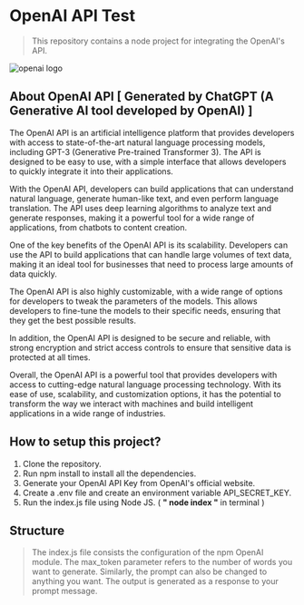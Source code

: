 # OpenAI API Test
>
> This repository contains a node project for integrating the OpenAI's API.

<img src='https://blogs.microsoft.com/wp-content/uploads/prod/2022/03/OpenAI-graphic.png' alt='openai logo'>

## About OpenAI API [ Generated by ChatGPT (A Generative AI tool developed by OpenAI) ]

The OpenAI API is an artificial intelligence platform that provides developers with access to state-of-the-art natural language processing models, including GPT-3 (Generative Pre-trained Transformer 3). The API is designed to be easy to use, with a simple interface that allows developers to quickly integrate it into their applications.

With the OpenAI API, developers can build applications that can understand natural language, generate human-like text, and even perform language translation. The API uses deep learning algorithms to analyze text and generate responses, making it a powerful tool for a wide range of applications, from chatbots to content creation.

One of the key benefits of the OpenAI API is its scalability. Developers can use the API to build applications that can handle large volumes of text data, making it an ideal tool for businesses that need to process large amounts of data quickly.

The OpenAI API is also highly customizable, with a wide range of options for developers to tweak the parameters of the models. This allows developers to fine-tune the models to their specific needs, ensuring that they get the best possible results.

In addition, the OpenAI API is designed to be secure and reliable, with strong encryption and strict access controls to ensure that sensitive data is protected at all times.

Overall, the OpenAI API is a powerful tool that provides developers with access to cutting-edge natural language processing technology. With its ease of use, scalability, and customization options, it has the potential to transform the way we interact with machines and build intelligent applications in a wide range of industries.

## How to setup this project?

1. Clone the repository.
2. Run npm install to install all the dependencies.
3. Generate your OpenAI API Key from OpenAI's official website.
4. Create a .env file and create an environment variable API_SECRET_KEY.
5. Run the index.js file using Node JS. ( <strong>" node index "</strong> in terminal )

## Structure
>
> The index.js file consists the configuration of the npm OpenAI module. The max_token parameter refers to the number of words you want to generate. Similarly, the prompt can also be changed to anything you want. The output is generated as a response to your prompt message.
